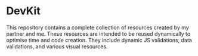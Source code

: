 # DevKit
This repository contains a complete collection of resources created by my partner and me. These resources are intended to be reused dynamically to optimise time and code creation. They include dynamic JS validations, data validations, and various visual resources.
